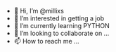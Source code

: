 - 👋 Hi, I’m @millixs
- 👀 I’m interested in getting a job 
- 🌱 I’m currently learning PYTHON
- 💞️ I’m looking to collaborate on ...
- 📫 How to reach me ...

<!---
millixs/millixs is a ✨ special ✨ repository because its `README.md` (this file) appears on your GitHub profile.
You can click the Preview link to take a look at your changes.
--->
